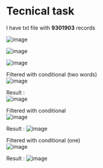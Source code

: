 # Tecnical task

I have txt file with **9301903** records  

![image](https://user-images.githubusercontent.com/3950155/196241635-b14871ed-7cd6-429d-8d75-9471c1553ef8.png)

![image](https://user-images.githubusercontent.com/3950155/196239589-5d52833f-8192-4b09-aa3a-ac55b2e091a9.png)

![image](https://user-images.githubusercontent.com/3950155/196239684-49d1816c-8f2f-40b5-a521-64d1b1135bd3.png)

Filtered with conditional (two words)    
![image](https://user-images.githubusercontent.com/3950155/196241133-4335133d-2466-4ec6-ab95-4ecc1fc705b0.png)

Result :  
![image](https://user-images.githubusercontent.com/3950155/196240125-f36416bd-f162-4b33-8f70-7f4fb340aa70.png)


Filtered with conditional   
![image](https://user-images.githubusercontent.com/3950155/196240415-473e886f-f095-4ada-9a1f-4e2b1c95813e.png)

Result :
![image](https://user-images.githubusercontent.com/3950155/196240270-e33f7895-eac3-4335-b552-8a44d0c9e66c.png)


Filtered with conditional (one)    
![image](https://user-images.githubusercontent.com/3950155/196240756-27107dc0-9565-4514-b2d5-424443670ec4.png)

Result :
![image](https://user-images.githubusercontent.com/3950155/196240631-978f5b2e-1fe1-46cc-9c35-7830bcc6328f.png)
